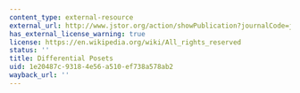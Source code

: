 ```yaml
---
content_type: external-resource
external_url: http://www.jstor.org/action/showPublication?journalCode=jamermathsoci
has_external_license_warning: true
license: https://en.wikipedia.org/wiki/All_rights_reserved
status: ''
title: Differential Posets
uid: 1e20487c-9318-4e56-a510-ef738a578ab2
wayback_url: ''
---
```

